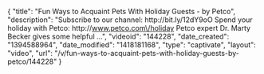{
    "title": "Fun Ways to Acquaint Pets With Holiday Guests - by Petco",
    "description": "Subscribe to our channel: http:\/\/bit.ly\/12dY9oO Spend your holiday with Petco: http:\/\/www.petco.com\/holiday Petco expert Dr. Marty Becker gives some helpful ...",
    "videoid": "144228",
    "date_created": "1394588964",
    "date_modified": "1418181168",
    "type": "captivate",
    "layout": "video",
    "url": "\/v\/fun-ways-to-acquaint-pets-with-holiday-guests-by-petco\/144228"
}